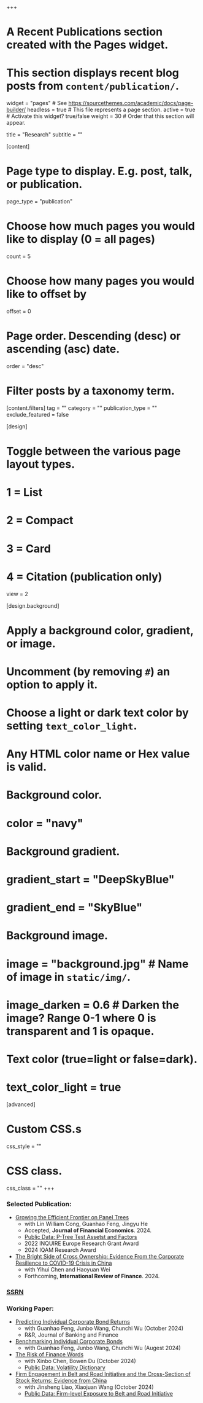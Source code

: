 +++
# A Recent Publications section created with the Pages widget.
# This section displays recent blog posts from `content/publication/`.

widget = "pages"  # See https://sourcethemes.com/academic/docs/page-builder/
headless = true  # This file represents a page section.
active = true  # Activate this widget? true/false
weight = 30  # Order that this section will appear.

title = "Research"
subtitle = ""

[content]
  # Page type to display. E.g. post, talk, or publication.
  page_type = "publication"

  # Choose how much pages you would like to display (0 = all pages)
  count = 5

  # Choose how many pages you would like to offset by
  offset = 0

  # Page order. Descending (desc) or ascending (asc) date.
  order = "desc"

  # Filter posts by a taxonomy term.
  [content.filters]
    tag = ""
    category = ""
    publication_type = ""
    exclude_featured = false

[design]
  # Toggle between the various page layout types.
  #   1 = List
  #   2 = Compact
  #   3 = Card
  #   4 = Citation (publication only)
  view = 2

[design.background]
  # Apply a background color, gradient, or image.
  #   Uncomment (by removing `#`) an option to apply it.
  #   Choose a light or dark text color by setting `text_color_light`.
  #   Any HTML color name or Hex value is valid.

  # Background color.
  # color = "navy"

  # Background gradient.
  # gradient_start = "DeepSkyBlue"
  # gradient_end = "SkyBlue"

  # Background image.
  # image = "background.jpg"  # Name of image in `static/img/`.
  # image_darken = 0.6  # Darken the image? Range 0-1 where 0 is transparent and 1 is opaque.

  # Text color (true=light or false=dark).
  # text_color_light = true  

[advanced]
 # Custom CSS.s
 css_style = ""

 # CSS class.
 css_class = ""
+++

<!-- {{% alert note %}}
Quickly discover relevant content by [filtering publications]({{< ref "/publication/_index.md" >}}).
{{% /alert %}} -->

<!-- ### Publication: -->

### Selected Publication:
  - [Growing the Efficient Frontier on Panel Trees](https://papers.ssrn.com/sol3/papers.cfm?abstract_id=3949463)
    - with Lin William Cong, Guanhao Feng, Jingyu He 
    - Accepted, **Journal of Financial Economics**. 2024.
    - [Public Data: P-Tree Test Assetst and Factors](https://quantactix.github.io/P-Tree-Public-Data/)
    - 2022 INQUIRE Europe Research Grant Award
    - 2024 IQAM Research Award
  - [The Bright Side of Cross Ownership: Evidence From the Corporate Resilience to COVID-19 Crisis in China](https://onlinelibrary.wiley.com/doi/abs/10.1111/irfi.12468)
    - with Yihui Chen and Haoyuan Wei
    - Forthcoming, **International Review of Finance**. 2024.

### [SSRN](https://papers.ssrn.com/sol3/cf_dev/AbsByAuth.cfm?per_id=3071233)

### Working Paper:
  - [Predicting Individual Corporate Bond Returns](https://papers.ssrn.com/sol3/papers.cfm?abstract_id=3870306)
    - with Guanhao Feng, Junbo Wang, Chunchi Wu (October 2024)
    - R&R, Journal of Banking and Finance
  - [Benchmarking Individual Corporate Bonds](https://papers.ssrn.com/sol3/papers.cfm?abstract_id=3940817)
    - with Guanhao Feng, Junbo Wang, Chunchi Wu (Augest 2024)
  - [The Risk of Finance Words](https://papers.ssrn.com/sol3/papers.cfm?abstract_id=4947710)
    - with Xinbo Chen,  Bowen Du (October 2024)
    - [Public Data: Volatility Dictionary](https://mlfina.github.io/Volatility_Dictionary/)
  - [Firm Engagement in Belt and Road Initiative and the Cross-Section of Stock Returns: Evidence from China](https://papers.ssrn.com/sol3/papers.cfm?abstract_id=4991688)
    - with Jinsheng Liao, Xiaojuan Wang (October 2024)
    - [Public Data: Firm-level Exposure to Belt and Road Initiative](https://mlfina.github.io/Belt_and_Road/)
